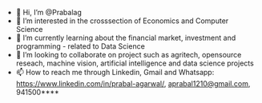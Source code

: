- 👋 Hi, I’m @Prabalag
- 👀 I’m interested in the crosssection of Economics and Computer Science 
- 🌱 I’m currently learning about the financial market, investment and programming - related to Data Science 
- 💞️ I’m looking to collaborate on project such as agritech, opensource reseach, machine vision, artificial intelligence and data science projects 
- 📫 How to reach me through Linkedin, Gmail and Whatsapp: https://www.linkedin.com/in/prabal-agarwal/, aprabal1210@gmail.com, 941500****

<!---
Prabalag/Prabalag is a ✨ special ✨ repository because its `README.md` (this file) appears on your GitHub profile.
You can click the Preview link to take a look at your changes.
--->
